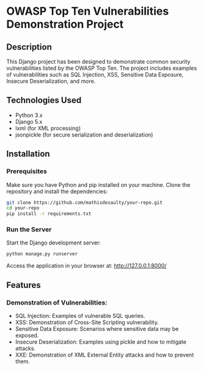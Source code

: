 # OWASP Top Ten Vulnerabilities Demonstration Project

## Description

This Django project has been designed to demonstrate common security vulnerabilities listed by the OWASP Top Ten. The project includes examples of vulnerabilities such as SQL Injection, XSS, Sensitive Data Exposure, Insecure Deserialization, and more.

## Technologies Used

- Python 3.x
- Django 5.x
- lxml (for XML processing)
- jsonpickle (for secure serialization and deserialization)

## Installation

### Prerequisites

Make sure you have Python and pip installed on your machine. Clone the repository and install the dependencies:

```bash
git clone https://github.com/mathisdesaulty/your-repo.git
cd your-repo
pip install -r requirements.txt
```

### Run the Server
Start the Django development server:
```bash
python manage.py runserver
```
Access the application in your browser at: http://127.0.0.1:8000/

## Features
### Demonstration of Vulnerabilities:

- SQL Injection: Examples of vulnerable SQL queries.
- XSS: Demonstration of Cross-Site Scripting vulnerability.
- Sensitive Data Exposure: Scenarios where sensitive data may be exposed.
- Insecure Deserialization: Examples using pickle and how to mitigate attacks.
- XXE: Demonstration of XML External Entity attacks and how to prevent them.

